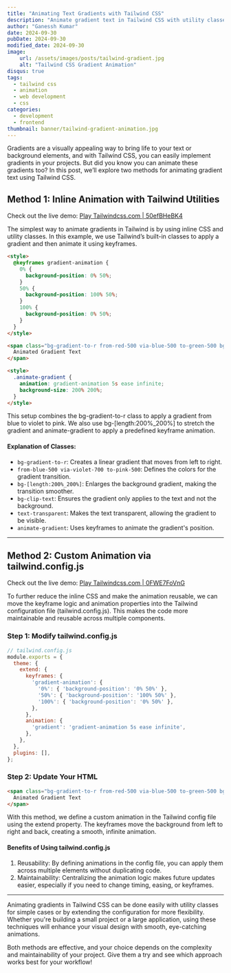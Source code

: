 ```yaml
---
title: "Animating Text Gradients with Tailwind CSS"
description: "Animate gradient text in Tailwind CSS with utility classes and custom configs. Follow this guide for step-by-step stunning visual effects."
author: "Ganessh Kumar"
date: 2024-09-30
pubDate: 2024-09-30
modified_date: 2024-09-30
image:
    url: /assets/images/posts/tailwind-gradient.jpg
    alt: "Tailwind CSS Gradient Animation"
disqus: true
tags:
  - tailwind css
  - animation
  - web development
  - css
categories:
  - development
  - frontend
thumbnail: banner/tailwind-gradient-animation.jpg
---
```


Gradients are a visually appealing way to bring life to your text or background elements, and with Tailwind CSS, you can easily implement gradients in your projects. But did you know you can animate these gradients too? In this post, we’ll explore two methods for animating gradient text using Tailwind CSS.

## Method 1: Inline Animation with Tailwind Utilities

Check out the live demo: [Play Tailwindcss.com | 50efBHeBK4](https://play.tailwindcss.com/50efBHeBK4)


The simplest way to animate gradients in Tailwind is by using inline CSS and utility classes. In this example, we use Tailwind’s built-in classes to apply a gradient and then animate it using keyframes.

```html
<style>
  @keyframes gradient-animation {
    0% {
      background-position: 0% 50%;
    }
    50% {
      background-position: 100% 50%;
    }
    100% {
      background-position: 0% 50%;
    }
  }
</style>

<span class="bg-gradient-to-r from-red-500 via-blue-500 to-green-500 bg-[length:200%_200%] bg-clip-text text-transparent animate-gradient">
  Animated Gradient Text
</span>

<style>
  .animate-gradient {
    animation: gradient-animation 5s ease infinite;
    background-size: 200% 200%;
  }
</style>
```

This setup combines the bg-gradient-to-r class to apply a gradient from blue to violet to pink. We also use bg-[length:200%_200%] to stretch the gradient and animate-gradient to apply a predefined keyframe animation.

#### Explanation of Classes:
- `bg-gradient-to-r`: Creates a linear gradient that moves from left to right.
- `from-blue-500 via-violet-700 to-pink-500`: Defines the colors for the gradient transition.
- `bg-[length:200%_200%]`: Enlarges the background gradient, making the transition smoother.
- `bg-clip-text`: Ensures the gradient only applies to the text and not the background.
- `text-transparent`: Makes the text transparent, allowing the gradient to be visible.
- `animate-gradient`: Uses keyframes to animate the gradient's position.

---

## Method 2: Custom Animation via tailwind.config.js

Check out the live demo: [Play Tailwindcss.com | 0FWE7FoVnG](https://play.tailwindcss.com/0FWE7FoVnG)

To further reduce the inline CSS and make the animation reusable, we can move the keyframe logic and animation properties into the Tailwind configuration file (tailwind.config.js). This makes the code more maintainable and reusable across multiple components.

### Step 1: Modify tailwind.config.js
```js
// tailwind.config.js
module.exports = {
  theme: {
    extend: {
      keyframes: {
        'gradient-animation': {
          '0%': { 'background-position': '0% 50%' },
          '50%': { 'background-position': '100% 50%' },
          '100%': { 'background-position': '0% 50%' },
        },
      },
      animation: {
        'gradient': 'gradient-animation 5s ease infinite',
      },
    },
  },
  plugins: [],
};
```

### Step 2: Update Your HTML

```html
<span class="bg-gradient-to-r from-red-500 via-blue-500 to-green-500 bg-[length:200%_200%] bg-clip-text text-transparent animate-gradient">
  Animated Gradient Text
</span>
```

With this method, we define a custom animation in the Tailwind config file using the extend property. The keyframes move the background from left to right and back, creating a smooth, infinite animation.

#### Benefits of Using tailwind.config.js
1. Reusability: By defining animations in the config file, you can apply them across multiple elements without duplicating code.
2. Maintainability: Centralizing the animation logic makes future updates easier, especially if you need to change timing, easing, or keyframes.

---

Animating gradients in Tailwind CSS can be done easily with utility classes for simple cases or by extending the configuration for more flexibility. Whether you're building a small project or a large application, using these techniques will enhance your visual design with smooth, eye-catching animations.

Both methods are effective, and your choice depends on the complexity and maintainability of your project. Give them a try and see which approach works best for your workflow!